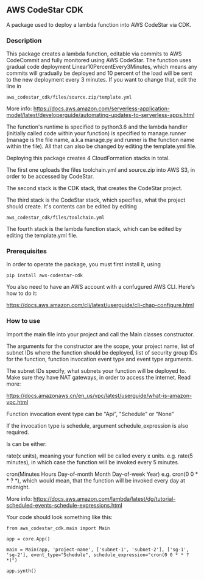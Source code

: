 ## AWS CodeStar CDK
A package used to deploy a lambda function into AWS CodeStar via CDK.

### Description

This package creates a lambda function, editable via commits to AWS CodeCommit and fully monitored using AWS CodeStar.
The function uses gradual code deployment Linear10PercentEvery3Minutes, which means any commits will gradually be deployed and 10 percent of the load will be sent to the new deployment every 3 minutes. If you want to change that, edit the line in 

```aws_codestar_cdk/files/source.zip/template.yml```

More info:
https://docs.aws.amazon.com/serverless-application-model/latest/developerguide/automating-updates-to-serverless-apps.html

The function's runtime is specified to python3.6 and the lambda handler (initially called code within your function) is specified to manage.runner (manage is the file name, a.k.a manage.py and runner is the function name within the file).
All that can also be changed by editing the template.yml file.

Deploying this package creates 4 CloudFormation stacks in total.

The first one uploads the files toolchain.yml and source.zip into AWS S3, in order to be accessed by CodeStar.

The second stack is the CDK stack, that creates the CodeStar project.

The third stack is the CodeStar stack, which specifies, what the project should create. It's contents can be edited by editing

```aws_codestar_cdk/files/toolchain.yml``` 

The fourth stack is the lambda function stack, which can be edited by editing the template.yml file.

### Prerequisites

In order to operate the package, you must first install it, using
 
```pip install aws-codestar-cdk```

You also need to have an AWS account with a confugured AWS CLI. Here's how to do it:

https://docs.aws.amazon.com/cli/latest/userguide/cli-chap-configure.html

### How to use

Import the main file into your project and call the Main classes constructor.

The arguments for the constructor are the scope, your project name, list of subnet IDs where the function should be deployed, list of security group IDs for the function, function invocation event type and event type arguments.

The subnet IDs specify, what subnets your function will be deployed to. Make sure they have NAT gateways, in order to access the internet. Read more:

https://docs.amazonaws.cn/en_us/vpc/latest/userguide/what-is-amazon-vpc.html

Function invocation event type can be "Api", "Schedule" or "None"

If the invocation type is schedule, argument schedule_expression is also required.

Is can be either:

rate(x units), meaning your function will be called every x units.
e.g. rate(5 minutes), in which case the function will be invoked every 5 minutes.

cron(Minutes Hours Day-of-month Month Day-of-week Year)
e.g. cron(0 0 * * ? *), which would mean, that the function will be invoked every day at midnight.

More info: https://docs.aws.amazon.com/lambda/latest/dg/tutorial-scheduled-events-schedule-expressions.html

Your code should look something like this:
```from aws_cdk import core
from aws_codestar_cdk.main import Main

app = core.App()

main = Main(app, 'project-name', ['subnet-1', 'subnet-2'], ['sg-1', 'sg-2'], event_type="Schedule", schedule_expression="cron(0 0 * * ? *)")

app.synth()
```
